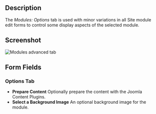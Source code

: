 <!-- Filename: Help6.x:Modules_Options_Tab / Display title: Modules: Options Tab -->

## Description

The *Modules: Options* tab is used with minor variations in all Site 
module edit forms to control some display aspects of the selected module.

## Screenshot

![Modules advanced tab](../../../en/images/modules/modules-custom-options-tab.png)

## Form Fields

### Options Tab

* **Prepare Content** Optionally prepare the content with the Joomla Content 
  Plugins.
* **Select a Background Image** An optional background image for the module.
